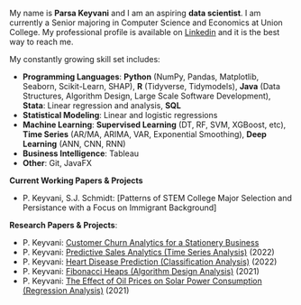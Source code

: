 My name is **Parsa Keyvani** and I am an aspiring **data scientist**. I am currently a Senior majoring in Computer Science and Economics at Union College. 
My professional profile is available on [Linkedin](https://www.linkedin.com/in/parsa-keyvani/) and it is the best way to reach me. 

My constantly growing skill set includes: 
* **Programming Languages**: **Python** (NumPy, Pandas, Matplotlib, Seaborn, Scikit-Learn, SHAP), **R** (Tidyverse, Tidymodels), **Java** (Data Structures, Algorithm Design, Large Scale Software Development), **Stata**: Linear regression and analysis, **SQL**
* **Statistical Modeling**: Linear and logistic regressions
* **Machine Learning**: **Supervised Learning** (DT, RF, SVM, XGBoost, etc), **Time Series** (AR/MA, ARIMA, VAR, Exponential Smoothing), **Deep Learning** (ANN, CNN, RNN)
* **Business Intelligence**: Tableau
* **Other**: Git, JavaFX

**Current Working Papers & Projects**

* P. Keyvani, S.J. Schmidt: [Patterns of STEM College Major Selection and Persistance with a Focus on Immigrant Background]

**Research Papers & Projects**:
* P. Keyvani: [Customer Churn Analytics for a Stationery Business](https://github.com/keyvanip/ChurnPrediction.git)
* P. Keyvani: [Predictive Sales Analytics (Time Series Analysis)](https://github.com/keyvanip/ECO-312-Seminar-in-Forecasting.git) (2022)
* P. Keyvani: [Heart Disease Prediction (Classification Analysis)](https://github.com/keyvanip/Heart-Disease-Prediction.git) (2022)
* P. Keyvani: [Fibonacci Heaps (Algorithm Design Analysis)](https://github.com/keyvanip/CSC250-Algorithm-Design-and-Analysis.git) (2021)
* P. Keyvani: [The Effect of Oil Prices on Solar Power Consumption (Regression Analysis)](https://github.com/keyvanip/ECO243-Intro-to-Econometrics.git) (2021)
            
